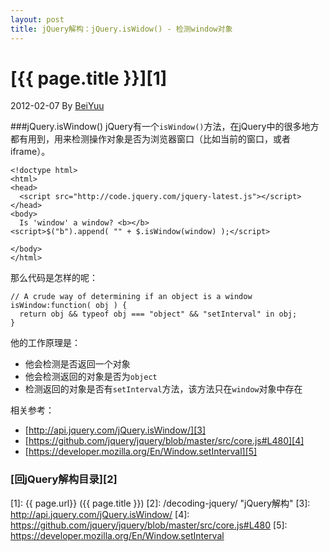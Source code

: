 ```yaml
---
layout: post
title: jQuery解构：jQuery.isWidow() - 检测window对象
---
```

# [{{ page.title }}][1]
2012-02-07 By [BeiYuu][]

###jQuery.isWindow()
jQuery有一个`isWindow()`方法，在jQuery中的很多地方都有用到，用来检测操作对象是否为浏览器窗口（比如当前的窗口，或者iframe）。

    <!doctype html>
    <html>
    <head>
      <script src="http://code.jquery.com/jquery-latest.js"></script>
    </head>
    <body>
      Is 'window' a window? <b></b>
    <script>$("b").append( "" + $.isWindow(window) );</script>
     
    </body>
    </html>

那么代码是怎样的呢：

    // A crude way of determining if an object is a window
    isWindow:function( obj ) {
      return obj && typeof obj === "object" && "setInterval" in obj;
    }

他的工作原理是：
<ul>
	<li>他会检测是否返回一个对象</li>
	<li>他会检测返回的对象是否为<code>object</code></li>
	<li>检测返回的对象是否有<code>setInterval</code>方法，该方法只在<code>window</code>对象中存在</li>
</ul>

相关参考：

* [http://api.jquery.com/jQuery.isWindow/][3]
* [https://github.com/jquery/jquery/blob/master/src/core.js#L480][4]
* [https://developer.mozilla.org/En/Window.setInterval][5]

### [回jQuery解构目录][2]
[BeiYuu]:    http://beiyuu.com  "BeiYuu"
[jQuery]:   http://jquery.com/ "jQuery"
[1]:    {{ page.url}}  ({{ page.title }})
[2]:    /decoding-jquery/ "jQuery解构"
[3]:    http://api.jquery.com/jQuery.isWindow/
[4]:    https://github.com/jquery/jquery/blob/master/src/core.js#L480
[5]:    https://developer.mozilla.org/En/Window.setInterval
